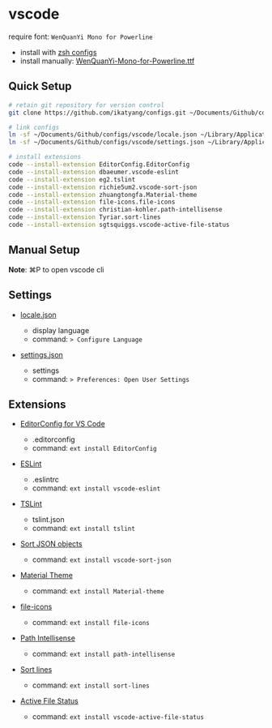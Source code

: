 # vscode

require font: `WenQuanYi Mono for Powerline`
- install with [zsh configs](../others/zsh.md)
- install manually: [WenQuanYi-Mono-for-Powerline.ttf](https://github.com/ikatyang/zsh-theme/raw/master/fonts/WenQuanYi-Mono-for-Powerline.ttf)

## Quick Setup

```sh
# retain git repository for version control
git clone https://github.com/ikatyang/configs.git ~/Documents/Github/configs

# link configs
ln -sf ~/Documents/Github/configs/vscode/locale.json ~/Library/Application\ Support/Code/User
ln -sf ~/Documents/Github/configs/vscode/settings.json ~/Library/Application\ Support/Code/User

# install extensions
code --install-extension EditorConfig.EditorConfig
code --install-extension dbaeumer.vscode-eslint
code --install-extension eg2.tslint
code --install-extension richie5um2.vscode-sort-json
code --install-extension zhuangtongfa.Material-theme
code --install-extension file-icons.file-icons
code --install-extension christian-kohler.path-intellisense
code --install-extension Tyriar.sort-lines
code --install-extension sgtsquiggs.vscode-active-file-status
```

## Manual Setup

**Note**: ⌘P to open vscode cli

## Settings

- [locale.json](./locale.json)
  - display language
  - command: `> Configure Language`

- [settings.json](./settings.json)
  - settings
  - command: `> Preferences: Open User Settings`

## Extensions

- [EditorConfig for VS Code](https://marketplace.visualstudio.com/items?itemName=EditorConfig.EditorConfig)
  - .editorconfig
  - command: `ext install EditorConfig`

- [ESLint](https://marketplace.visualstudio.com/items?itemName=dbaeumer.vscode-eslint)
  - .eslintrc
  - command: `ext install vscode-eslint`

- [TSLint](https://marketplace.visualstudio.com/items?itemName=eg2.tslint)
  - tslint.json
  - command: `ext install tslint`

- [Sort JSON objects](https://marketplace.visualstudio.com/items?itemName=richie5um2.vscode-sort-json)
  - command: `ext install vscode-sort-json`

- [Material Theme](https://marketplace.visualstudio.com/items?itemName=zhuangtongfa.Material-theme)
  - command: `ext install Material-theme`

- [file-icons](https://marketplace.visualstudio.com/items?itemName=file-icons.file-icons)
  - command: `ext install file-icons`

- [Path Intellisense](https://marketplace.visualstudio.com/items?itemName=christian-kohler.path-intellisense)
  - command: `ext install path-intellisense`

- [Sort lines](https://marketplace.visualstudio.com/items?itemName=Tyriar.sort-lines)
  - command: `ext install sort-lines`

- [Active File Status](https://marketplace.visualstudio.com/items?itemName=sgtsquiggs.vscode-active-file-status)
  - command: `ext install vscode-active-file-status`
